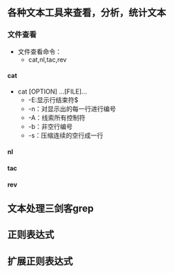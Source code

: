 ## 各种文本工具来查看，分析，统计文本

### 文件查看

+ 文件查看命令：
  + cat,nl,tac,rev

#### cat 

+ cat [OPTION] ...[FILE]...
  + -E:显示行结束符$
  + -n：对显示出的每一行进行编号
  + -A：线索所有控制符
  + -b：非空行编号
  + -s：压缩连续的空行成一行

#### nl

#### tac

#### rev

## 文本处理三剑客grep

## 正则表达式

## 扩展正则表达式